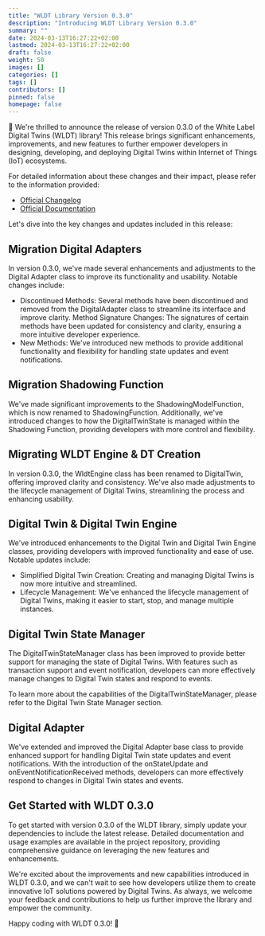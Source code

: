 ```yaml
---
title: "WLDT Library Version 0.3.0"
description: "Introducing WLDT Library Version 0.3.0"
summary: ""
date: 2024-03-13T16:27:22+02:00
lastmod: 2024-03-13T16:27:22+02:00
draft: false
weight: 50
images: []
categories: []
tags: []
contributors: []
pinned: false
homepage: false
---
```


:mega: We're thrilled to announce the release of version 0.3.0 of the White Label Digital Twins (WLDT) library! 
This release brings significant enhancements, improvements, and new features to further empower developers in designing, developing, and deploying Digital Twins within Internet of Things (IoT) ecosystems.

For detailed information about these changes and their impact, please refer to the information provided: 

- [Official Changelog](/docs/change-logs/change-log-0.3.0/)
- [Official Documentation](/docs/introduction/library-structure-basic-concepts/)

Let's dive into the key changes and updates included in this release:

## Migration Digital Adapters

In version 0.3.0, we've made several enhancements and adjustments to the Digital Adapter class to improve its functionality and usability. Notable changes include:

- Discontinued Methods: Several methods have been discontinued and removed from the DigitalAdapter class to streamline its interface and improve clarity.
Method Signature Changes: The signatures of certain methods have been updated for consistency and clarity, ensuring a more intuitive developer experience.
- New Methods: We've introduced new methods to provide additional functionality and flexibility for handling state updates and event notifications.

## Migration Shadowing Function

We've made significant improvements to the ShadowingModelFunction, which is now renamed to ShadowingFunction. Additionally, we've introduced changes to how the DigitalTwinState is managed within the Shadowing Function, providing developers with more control and flexibility.

## Migrating WLDT Engine & DT Creation

In version 0.3.0, the WldtEngine class has been renamed to DigitalTwin, offering improved clarity and consistency. We've also made adjustments to the lifecycle management of Digital Twins, streamlining the process and enhancing usability.

## Digital Twin & Digital Twin Engine

We've introduced enhancements to the Digital Twin and Digital Twin Engine classes, providing developers with improved functionality and ease of use. Notable updates include:

- Simplified Digital Twin Creation: Creating and managing Digital Twins is now more intuitive and streamlined.
- Lifecycle Management: We've enhanced the lifecycle management of Digital Twins, making it easier to start, stop, and manage multiple instances.

## Digital Twin State Manager

The DigitalTwinStateManager class has been improved to provide better support for managing the state of Digital Twins. With features such as transaction support and event notification, developers can more effectively manage changes to Digital Twin states and respond to events.

To learn more about the capabilities of the DigitalTwinStateManager, please refer to the Digital Twin State Manager section.

## Digital Adapter

We've extended and improved the Digital Adapter base class to provide enhanced support for handling Digital Twin state updates and event notifications. With the introduction of the onStateUpdate and onEventNotificationReceived methods, developers can more effectively respond to changes in Digital Twin states and events.

## Get Started with WLDT 0.3.0

To get started with version 0.3.0 of the WLDT library, simply update your dependencies to include the latest release. Detailed documentation and usage examples are available in the project repository, providing comprehensive guidance on leveraging the new features and enhancements.

We're excited about the improvements and new capabilities introduced in WLDT 0.3.0, and we can't wait to see how developers utilize them to create innovative IoT solutions powered by Digital Twins. As always, we welcome your feedback and contributions to help us further improve the library and empower the community.

Happy coding with WLDT 0.3.0! :rocket: